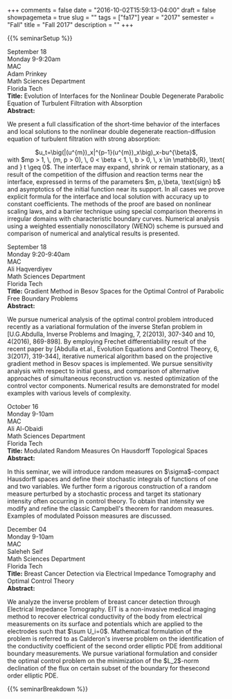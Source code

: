 +++
comments = false
date = "2016-10-02T15:59:13-04:00"
draft = false
showpagemeta = true
slug = ""
tags = ["fa17"]
year = "2017"
semester = "Fall"
title = "Fall 2017"
description = ""
+++

{{% seminarSetup %}}
<!-- begin seminar -->
<tr>
<td style="width: 23%;">
<div class="left_col">September 18<br> Monday 9-9:20am<br> MAC</div>
</td>
<td style="width: 23%;">
<div class="center_col">Adam Prinkey <br>Math Sciences Department<br> Florida Tech</div>
</td>
<td style="min-width: 50%;">
<div class="right_col"><strong>Title:</strong> Evolution of Interfaces for the Nonlinear Double Degenerate Parabolic Equation of Turbulent Filtration with Absorption
<br><strong>Abstract:</strong> <p> We present a full classification of the short-time behavior of the interfaces and local solutions to the nonlinear double degenerate reaction-diffusion equation of turbulent filtration with strong absorption: 
	<center>$u_t=\big(|(u^{m})_x|^{p-1}(u^{m})_x\big)_x-bu^{\beta}$,</center>
with $mp > 1, \, (m, p > 0), \, 0 < \beta < 1, \, b > 0, \, x \in \mathbb{R}, \text{ and } t \geq 0$. The interface may expand, shrink or remain stationary, as a result of the competition of the diffusion and reaction terms near the interface, expressed in terms of the parameters $m, p,\beta, \text{sign} b$ and asymptotics of the initial function near its support. In all cases we prove explicit formula for the interface and local solution with accuracy up to constant coefficients. The methods of the proof are based on nonlinear scaling laws, and a barrier technique using special comparison theorems in irregular domains with characteristic boundary curves. Numerical analysis using a weighted essentially nonoscillatory (WENO) scheme is pursued and comparison of numerical and analytical results is presented. </p>
</div>
</td>
</tr>
<!-- end seminar -->

<!-- begin seminar -->
<tr>
<td style="width: 23%;">
<div class="left_col">September 18<br> Monday 9:20-9:40am<br> MAC</div>
</td>
<td style="width: 23%;">
<div class="center_col">Ali Haqverdiyev <br>Math Sciences Department<br> Florida Tech</div>
</td>
<td style="min-width: 50%;">
<div class="right_col"><strong>Title:</strong> Gradient Method in Besov Spaces for the Optimal Control of Parabolic Free Boundary Problems
<br><strong>Abstract:</strong> <p>We pursue numerical analysis of the optimal control problem introduced recently as a variational formulation of the inverse Stefan problem in [U.G.Abdulla, Inverse Problems and Imaging, 7, 2(2013), 307-340 and 10, 4(2016), 869-898]. By employing Frechet differentiability result of the recent paper by [Abdulla et.al., Evolution Equations and Control Theory, 6, 3(2017), 319-344], iterative numerical algorithm based on the projective gradient method in Besov spaces is implemented. We pursue sensitivity analysis with respect to initial guess, and comparison of alternative approaches of simultaneous reconstruction vs. nested optimization of the control vector components. Numerical results are demonstrated for model examples with various levels of complexity.</p>
</div>
</td>
</tr>
<!-- end seminar -->

<!-- begin seminar -->
<tr>
<td style="width: 23%;">
<div class="left_col">October 16<br> Monday 9-10am<br> MAC</div>
</td>
<td style="width: 23%;">
<div class="center_col">Ali Al-Obaidi <br>Math Sciences Department<br> Florida Tech</div>
</td>
<td style="min-width: 50%;">
<div class="right_col"><strong>Title:</strong> Modulated Random Measures On Hausdorff Topological Spaces 
<br><strong>Abstract:</strong> <p>In this seminar, we will introduce random measures on $\sigma$-compact Hausdorff spaces and define their stochastic integrals of functions of one and two variables. We further form a rigorous construction of a random measure perturbed by a stochastic process and target its stationary intensity often occurring in control theory. To obtain that intensity we modify and refine the classic Campbell's theorem for random measures. Examples of modulated Poisson measures are discussed.</p>
</div>
</td>
</tr>
<!-- end seminar -->

<!-- begin seminar -->
<tr>
<td style="width: 23%;">
<div class="left_col">December 04<br> Monday 9-10am<br> MAC</div>
</td>
<td style="width: 23%;">
<div class="center_col">Saleheh Seif <br>Math Sciences Department<br> Florida Tech</div>
</td>
<td style="min-width: 50%;">
<div class="right_col"><strong>Title:</strong> Breast Cancer Detection via Electrical Impedance Tomography and Optimal Control Theory
<br><strong>Abstract:</strong><p>We analyze the inverse problem of breast cancer detection through Electrical Impedance Tomography. EIT is a non-invasive medical imaging method to recover electrical conductivity of the body from electrical measurements on its surface and potentials which are applied to the electrodes such that $\sum U_i=0$. Mathematical formulation of the problem is referred to as Calderon's inverse problem on the identification of the conductivity coefficient of the second order elliptic PDE from additional boundary measurements. We pursue variational formulation and consider the optimal control problem on the minimization of the $L_2$-norm declination of the flux on certain subset of the boundary for thesecond order elliptic PDE. </p>
</div>
</td>
</tr>
<!-- end seminar -->

<!-- begin seminar
<tr>
<td style="width: 23%;">
<div class="left_col">Mar. 27<br> Mon. 9-10am<br> MAC</div>
</td>
<td style="width: 23%;">
<div class="center_col">Ali Al-Obaidi <br>Math Sciences Department<br> Florida Tech</div>
</td>
<td style="min-width: 50%;">
<div class="right_col"><strong>Title:</strong> Modulated Random Measures in Topological Spaces
<br><strong>Abstract:</strong> <p>In this seminar, we will introduce random measures in different topological spaces and give some examples of them. Moreover, we will define their stochastic integrals and go over relevant integral theory, such as Campbell's theorem and its application in Laplace functional. We will discuss the most significant issue: the fact that stochastic integrals are just a random measure. Next, we will present the concept of the stochastic integral of a function of two variables, where we will see how they are related to modulated random measures. We will talk about the construction of modulated random measures using measures or stochastic processes and drive the intensity and rates intensity of the constructions.</p>
</div>
</td>
</tr>
<!-- end seminar -->
</tbody>
	</table>
	</div>
{{% seminarBreakdown %}}
